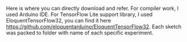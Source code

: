 Here is where you can directly download and refer. For compiler work, I used Arduino IDE. For TensorFlow Lite support library, I used EloquentTensorFlow32, you can find it here <https://github.com/eloquentarduino/EloquentTensorFlow32>. 
Each sketch was packed to folder with name of each specific experiment.
